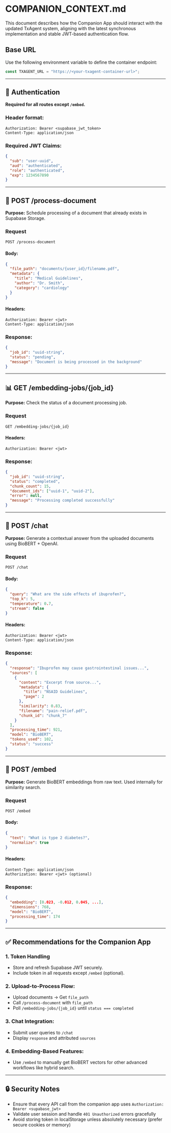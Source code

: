 # COMPANION_CONTEXT.md

This document describes how the Companion App should interact with the updated TxAgent system, aligning with the latest synchronous implementation and stable JWT-based authentication flow.

## Base URL

Use the following environment variable to define the container endpoint:

```ts
const TXAGENT_URL = "https://<your-txagent-container-url>";
```

---

## 🔐 Authentication

**Required for all routes except `/embed`.**

### Header format:

```http
Authorization: Bearer <supabase_jwt_token>
Content-Type: application/json
```

### Required JWT Claims:

```json
{
  "sub": "user-uuid",
  "aud": "authenticated",
  "role": "authenticated",
  "exp": 1234567890
}
```

---

## 📄 POST /process-document

**Purpose:** Schedule processing of a document that already exists in Supabase Storage.

### Request

```http
POST /process-document
```

#### Body:

```json
{
  "file_path": "documents/{user_id}/filename.pdf",
  "metadata": {
    "title": "Medical Guidelines",
    "author": "Dr. Smith",
    "category": "cardiology"
  }
}
```

#### Headers:

```
Authorization: Bearer <jwt>
Content-Type: application/json
```

### Response:

```json
{
  "job_id": "uuid-string",
  "status": "pending",
  "message": "Document is being processed in the background"
}
```

---

## 📊 GET /embedding-jobs/{job_id}

**Purpose:** Check the status of a document processing job.

### Request

```http
GET /embedding-jobs/{job_id}
```

#### Headers:

```
Authorization: Bearer <jwt>
```

### Response:

```json
{
  "job_id": "uuid-string",
  "status": "completed",
  "chunk_count": 15,
  "document_ids": ["uuid-1", "uuid-2"],
  "error": null,
  "message": "Processing completed successfully"
}
```

---

## 💬 POST /chat

**Purpose:** Generate a contextual answer from the uploaded documents using BioBERT + OpenAI.

### Request

```http
POST /chat
```

#### Body:

```json
{
  "query": "What are the side effects of ibuprofen?",
  "top_k": 5,
  "temperature": 0.7,
  "stream": false
}
```

#### Headers:

```
Authorization: Bearer <jwt>
Content-Type: application/json
```

### Response:

```json
{
  "response": "Ibuprofen may cause gastrointestinal issues...",
  "sources": [
    {
      "content": "Excerpt from source...",
      "metadata": {
        "title": "NSAID Guidelines",
        "page": 2
      },
      "similarity": 0.83,
      "filename": "pain-relief.pdf",
      "chunk_id": "chunk_7"
    }
  ],
  "processing_time": 921,
  "model": "BioBERT",
  "tokens_used": 102,
  "status": "success"
}
```

---

## 🧠 POST /embed

**Purpose:** Generate BioBERT embeddings from raw text. Used internally for similarity search.

### Request

```http
POST /embed
```

#### Body:

```json
{
  "text": "What is type 2 diabetes?",
  "normalize": true
}
```

#### Headers:

```
Content-Type: application/json
Authorization: Bearer <jwt> (optional)
```

### Response:

```json
{
  "embedding": [0.023, -0.012, 0.045, ...],
  "dimensions": 768,
  "model": "BioBERT",
  "processing_time": 174
}
```

---

## ✅ Recommendations for the Companion App

### 1. Token Handling

- Store and refresh Supabase JWT securely.
- Include token in all requests except `/embed` (optional).

### 2. Upload-to-Process Flow:

- Upload documents → Get `file_path`
- Call `/process-document` with `file_path`
- Poll `/embedding-jobs/{job_id}` until `status === completed`

### 3. Chat Integration:

- Submit user queries to `/chat`
- Display `response` and attributed `sources`

### 4. Embedding-Based Features:

- Use `/embed` to manually get BioBERT vectors for other advanced workflows like hybrid search.

---

## 🔒 Security Notes

- Ensure that every API call from the companion app uses `Authorization: Bearer <supabase_jwt>`
- Validate user session and handle `401 Unauthorized` errors gracefully
- Avoid storing token in localStorage unless absolutely necessary (prefer secure cookies or memory)
